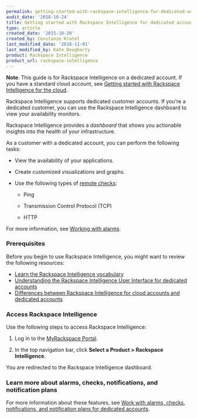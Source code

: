 ```yaml
---
permalink: getting-started-with-rackspace-intelligence-for-dedicated-accounts/
audit_date: '2018-10-24'
title: Getting started with Rackspace Intelligence for dedicated accounts
type: article
created_date: '2015-10-20'
created_by: Constanze Kratel
last_modified_date: '2018-11-01'
last_modified_by: Kate Dougherty
product: Rackspace Intelligence
product_url: rackspace-intelligence
---
```


**Note**: This guide is for Rackspace Intelligence on a dedicated
account. If you have a standard cloud account, see
[Getting started with Rackspace Intelligence for the
cloud](/support/how-to/getting-started-with-rackspace-intelligence-for-the-cloud).

Rackspace Intelligence supports dedicated customer accounts. If you're a
dedicated customer, you can use the Rackspace Intelligence dashboard to view
your availability monitors.

Rackspace Intelligence provides a *dashboard* that shows you actionable insights into the health of your infrastructure.

As a customer with a dedicated account, you can perform the following tasks:

- View the availability of your applications.
- Create customized visualizations and graphs.
- Use the following types of [remote
  checks](/support/how-to/working-with-alarms/):

    - Ping

    - Transmission Control Protocol (TCP)

    - HTTP

For more information, see [Working with
alarms](/support/how-to/working-with-alarms/).

### Prerequisites

Before you begin to use Rackspace Intelligence, you might want to review the
following resources:

- [Learn the Rackspace Intelligence
  vocabulary](/support/how-to/learning-the-rackspace-intelligence-vocabulary)
- [Understanding the Rackspace Intelligence User Interface for dedicated
  accounts](/support/how-to/understanding-the-rackspace-intelligence-user-interface-for-dedicated-accounts)
- [Differences between Rackspace Intelligence for cloud accounts and dedicated
  accounts](/support/how-to/differences-between-rackspace-intelligence-for-cloud-account-and-dedicated-account)

### Access Rackspace Intelligence

Use the following steps to access Rackspace Intelligence:

1. Log in to the [MyRackspace Portal](https://login.rackspace.com).

2. In the top navigation bar, click **Select a Product > Rackspace
    Intelligence**.

You are redirected to the Rackspace Intelligence dashboard.

### Learn more about alarms, checks, notifications, and notification plans

For more information about these features, see [Work with alarms, checks,
notifications, and notification plans for dedicated
accounts](/support/how-to/working-with-alarms-checks-entities-notifications-and-notification-plans-in-rackspace).

